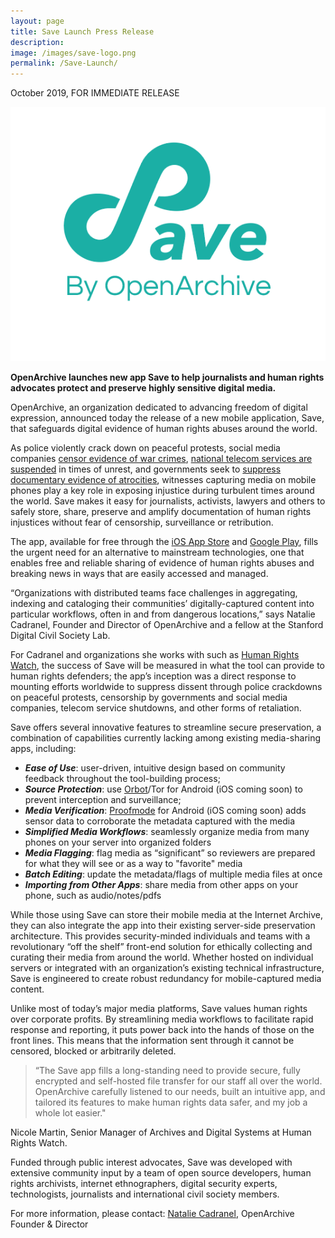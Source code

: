 ```yaml
---
layout: page
title: Save Launch Press Release
description: 
image: /images/save-logo.png
permalink: /Save-Launch/
---
```


<p>October 2019, FOR IMMEDIATE RELEASE</p>

<img class="postInlineImage" src="/images/save-logo.png"/>

<p><b>OpenArchive launches new app <span class="appName">Save</span> to help journalists and human rights advocates 
protect and preserve highly sensitive digital media.</b></p>

<p>OpenArchive, an organization dedicated to advancing freedom of digital expression, announced today the 
release of a new mobile application, <span class="appName">Save</span>, that safeguards digital evidence of 
human rights abuses around the world.</p>

<p>As police violently crack down on peaceful protests, social media companies 
<a href="https://theintercept.com/2017/11/02/war-crimes-youtube-facebook-syria-rohingya/" target="_blank">censor evidence of war crimes</a>, 
<a href="https://www.businessinsider.com/iraq-blocks-facebook-whatsapp-cuts-internet-protests-2019-10?r=US&IR=T" target="_blank">national telecom services are suspended</a> 
in times of unrest, and governments seek to <a href="https://www.theguardian.com/global-development/2018/feb/19/myanmar-government-bulldozing-rohingya-mass-grave-hide-evidence" target="_blank">suppress documentary evidence of atrocities</a>, 
witnesses capturing media on mobile phones play a key role in exposing injustice during turbulent times around the world. <span class="appName">Save</span> makes it easy for journalists, activists, lawyers and others to safely store, share, preserve and amplify documentation of human rights injustices without fear of censorship, surveillance or retribution.</p>

<p>The app, available for free through the <a href="https://apps.apple.com/hk/app/save-by-openarchive/id1462212414?l=en" target="_blank">iOS App Store</a> and <a href="https://play.google.com/store/apps/details?id=net.opendasharchive.openarchive.release&hl=en" target="_blank">Google Play</a>, fills the urgent need for an alternative to mainstream technologies, one that enables free and reliable sharing of evidence of human rights abuses and breaking news in ways that are easily accessed and managed.</p>

<p>“Organizations with distributed teams face challenges in aggregating, indexing and cataloging their communities’ digitally-captured content into particular workflows, often in and from dangerous locations,” 
says Natalie Cadranel, Founder and Director of OpenArchive and a fellow at the Stanford Digital Civil Society Lab.</p>

<p>For Cadranel and organizations she works with such as <a href="https://www.hrw.org/" target="_blank">Human Rights Watch</a>, the success of Save will be measured in what the tool can provide to human rights defenders; the app’s inception was a direct response 
to mounting efforts worldwide to suppress dissent through police crackdowns on peaceful protests, censorship by governments and social media companies, telecom service shutdowns, and other forms of retaliation.</p>

<p><span class="appName">Save</span> offers several innovative features to streamline secure preservation, a combination of capabilities currently lacking among existing media-sharing apps, including:</p>
<p><ul><div class="feature">
  <li><b><i>Ease of Use</i></b>: user-driven, intuitive design based on community feedback throughout the tool-building process;</li>
  <li><b><i>Source Protection</i></b>: use <a href="https://guardianproject.info/apps/orbot/" target="_blank">Orbot</a>/Tor for Android (iOS coming soon) to prevent interception and surveillance;</li>
  <li><b><i>Media Verification</i></b>: <a href="https://guardianproject.info/2017/02/24/combating-fake-news-with-a-smartphone-proof-mode/" target="_blank">Proofmode</a> for Android (iOS coming soon) adds sensor data to corroborate the metadata captured with the media</li>
  <li><b><i>Simplified Media Workflows</i></b>: seamlessly organize media from many phones on your server into organized folders
</li>
  <li><b><i>Media Flagging</i></b>: flag media as “significant” so reviewers are prepared for what they will see or as a way to "favorite" media</li>
   <li><b><i>Batch Editing</i></b>: update the metadata/flags of multiple media files at once</li>
    <li><b><i>Importing from Other Apps</i></b>: share media from other apps on your phone, such as audio/notes/pdfs</li>
  </div></ul></p>
  
<p>While those using <span class="appName">Save</span> can store their mobile media at the Internet Archive, they can also integrate the app into their existing server-side preservation architecture. This provides security-minded individuals and teams with a revolutionary “off the shelf” front-end solution for ethically collecting and curating their media 
from around the world. Whether hosted on individual servers or integrated with an organization’s existing technical infrastructure, <span class="appName">Save</span> is engineered to create robust redundancy 
for mobile-captured media content.</p>


<p>Unlike most of today’s major media platforms, <span class="appName">Save</span> values human rights over corporate profits. By streamlining media workflows to facilitate rapid response and reporting, it puts power back into the hands of those on the front lines. This means that the information sent through it cannot be censored, blocked or arbitrarily deleted.</p>

<p><blockquote>“The <span class="appName">Save</span> app fills a long-standing need to provide secure, fully encrypted and self-hosted file transfer for our staff all over the world. OpenArchive carefully listened to our needs, built an intuitive app, and tailored its features to make human rights data safer, and my job a whole lot easier."</blockquote></p>
<p>Nicole Martin, Senior Manager of Archives and Digital Systems at Human Rights Watch.</p>

<p>Funded through public interest advocates, <span class="appName">Save</span> was developed with extensive  community input by a team of open source developers, human rights archivists, 
internet ethnographers, digital security experts, technologists, journalists and international civil society members.</p>

<p>For more information, please contact: <a href="mailto:natalie@open-archive.org">Natalie Cadranel</a>, OpenArchive Founder & Director 

